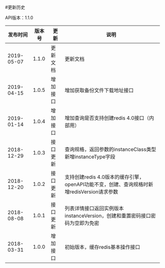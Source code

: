 #更新历史

API版本：1.1.0

| 发布时间   | 版本号 | 更新     | 说明                                                         |
| ---------- | ------ | -------- | ------------------------------------------------------------ |
| 2019-05-07 | 1.1.0  | 更新文档 | 更新文档     |
| 2019-04-15 | 1.0.5  | 增加接口 | 增加获取备份文件下载地址接口     |
| 2019-01-14 | 1.0.4  | 增加接口 | 增加查询是否支持创建redis 4.0接口（内部用）     |
| 2018-12-29 | 1.0.3  | 接口更新 | 查询规格，返回参数的instanceClass类型新增instanceType字段     |
| 2018-12-20 | 1.0.2  | 接口更新 | 支持创建redis 4.0版本的缓存引擎，openAPI功能不变，创建、查询规格时新增redisVersion请求参数     |
| 2018-08-08 | 1.0.1  | 接口更新 | 列表详情接口返回实例版本instanceVersion，创建和重置密码接口密码为空即为免密 |
| 2018-03-31 | 1.0.0  | 增加接口 | 初始版本，缓存redis基本操作接口                              |
